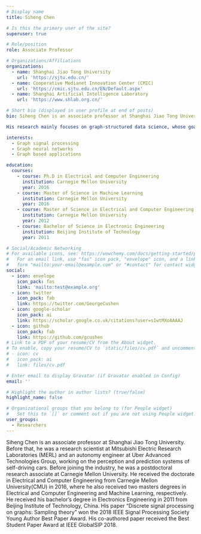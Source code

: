 ```yaml
---
# Display name
title: Siheng Chen

# Is this the primary user of the site?
superuser: true

# Role/position
role: Associate Professor

# Organizations/Affiliations
organizations:
  - name: Shanghai Jiao Tong University
    url: 'https://sjtu.edu.cn/'
  - name: Cooperative Medianet Innovation Center (CMIC)
    url: 'https://cmic.sjtu.edu.cn/EN/Default.aspx'
  - name: Shanghai Artificial Intelligence Laboratory
    url: 'https://www.shlab.org.cn/'

# Short bio (displayed in user profile at end of posts)
bio: Siheng Chen is an associate professor at Shanghai Jiao Tong University. Before that, he was a research scientist at Mitsubishi Electric Research Laboratories (MERL) and an autonomy engineer at Uber Advanced Technologies Group, working on the perception and prediction systems of self-driving cars. Before joining the industry, he was a postdoctoral research associate at Carnegie Mellon University. He received the doctorate in Electrical and Computer Engineering from Carnegie Mellon University(CMU) in 2016, where he also received two masters degrees in Electrical and Computer Engineering and Machine Learning, respectively. He received his bachelor’s degree in Electronics Engineering in 2011 from Beijing Institute of Technology, China. His paper “Discrete signal processing on graphs: Sampling theory” won the 2018 IEEE Signal Processing Society Young Author Best Paper Award. His co-authored paper received the Best Student Paper Award at IEEE GlobalSIP 2018.

His research mainly focuses on graph-structured data science, whose goal is to develop theories and algorithms to analyze large-scale data associated with complex and irregular structures. His research is conducted from three aspects: theory (graph signal processing), algorithms (graph neural networks), and applications (autonomous systems, human behavior analysis, 3D point cloud processing, and smart infrastructure). 

interests:
  - Graph signal processing
  - Graph neural networks
  - Graph based applications

education:
  courses:
    - course: Ph.D in Electrical and Computer Engineering
      institution: Carnegie Mellon University
      year: 2016
    - course: Master of Science in Machine Learning
      institution: Carnegie Mellon University
      year: 2016
    - course: Master of Science in Electrical and Computer Engineering
      institution: Carnegie Mellon University
      year: 2012
    - course: Bachelor of Science in Electronic Engineering
      institution: Beijing Institute of Technology
      year: 2011

# Social/Academic Networking
# For available icons, see: https://wowchemy.com/docs/getting-started/page-builder/#icons
#   For an email link, use "fas" icon pack, "envelope" icon, and a link in the
#   form "mailto:your-email@example.com" or "#contact" for contact widget.
social:
  - icon: envelope
    icon_pack: fas
    link: 'mailto:test@example.org'
  - icon: twitter
    icon_pack: fab
    link: https://twitter.com/GeorgeCushen
  - icon: google-scholar
    icon_pack: ai
    link: https://scholar.google.co.uk/citations?user=sIwtMXoAAAAJ
  - icon: github
    icon_pack: fab
    link: https://github.com/gcushen
# Link to a PDF of your resume/CV from the About widget.
# To enable, copy your resume/CV to `static/files/cv.pdf` and uncomment the lines below.
# - icon: cv
#   icon_pack: ai
#   link: files/cv.pdf

# Enter email to display Gravatar (if Gravatar enabled in Config)
email: ''

# Highlight the author in author lists? (true/false)
highlight_name: false

# Organizational groups that you belong to (for People widget)
#   Set this to `[]` or comment out if you are not using People widget.
user_groups:
  - Researchers
---
```


Siheng Chen is an associate professor at Shanghai Jiao Tong University. Before that, he was a research scientist at Mitsubishi Electric Research Laboratories (MERL) and an autonomy engineer at Uber Advanced Technologies Group, working on the perception and prediction systems of self-driving cars. Before joining the industry, he was a postdoctoral research associate at Carnegie Mellon University. He received the doctorate in Electrical and Computer Engineering from Carnegie Mellon University(CMU) in 2016, where he also received two masters degrees in Electrical and Computer Engineering and Machine Learning, respectively. He received his bachelor’s degree in Electronics Engineering in 2011 from Beijing Institute of Technology, China. His paper “Discrete signal processing on graphs: Sampling theory” won the 2018 IEEE Signal Processing Society Young Author Best Paper Award. His co-authored paper received the Best Student Paper Award at IEEE GlobalSIP 2018.
